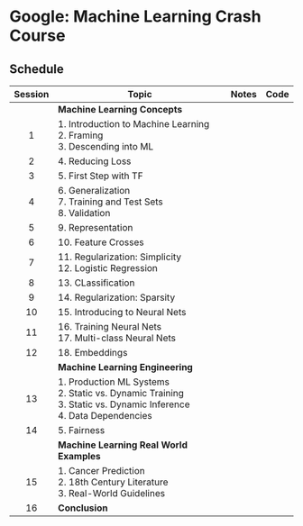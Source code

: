 # Google: Machine Learning Crash Course

## Schedule
| Session 	| Topic                                                                                                                       	| Notes 	| Code 	|
|:-------:	|-----------------------------------------------------------------------------------------------------------------------------	|:-----:	|:----:	|
|         	| **Machine Learning Concepts**                                                                                               	|       	|      	|
| 1       	| 1. Introduction to Machine Learning</br> 2. Framing</br> 3. Descending into ML                                              	|       	|      	|
| 2       	| 4. Reducing Loss                                                                                                            	|       	|      	|
| 3       	| 5. First Step with TF                                                                                                       	|       	|      	|
| 4       	| 6. Generalization</br> 7. Training and Test Sets</br> 8. Validation                                                         	|       	|      	|
| 5       	| 9. Representation                                                                                                           	|       	|      	|
| 6       	| 10. Feature Crosses                                                                                                         	|       	|      	|
| 7       	| 11. Regularization: Simplicity</br> 12. Logistic Regression                                                                 	|       	|      	|
| 8       	| 13. CLassification                                                                                                          	|       	|      	|
| 9       	| 14. Regularization: Sparsity                                                                                                	|       	|      	|
| 10      	| 15. Introducing to Neural Nets                                                                                              	|       	|      	|
| 11      	| 16. Training Neural Nets</br> 17. Multi-class Neural Nets                                                                   	|       	|      	|
| 12      	| 18. Embeddings                                                                                                              	|       	|      	|
|         	| **Machine Learning Engineering**                                                                                            	|       	|      	|
| 13      	| 1. Production ML Systems</br> 2. Static vs. Dynamic Training</br> 3. Static vs. Dynamic Inference</br> 4. Data Dependencies 	|       	|      	|
| 14      	| 5. Fairness                                                                                                                 	|       	|      	|
|         	| **Machine Learning Real World Examples**                                                                                    	|       	|      	|
| 15      	| 1. Cancer Prediction</br> 2. 18th Century Literature</br> 3. Real-World Guidelines                                          	|       	|      	|
| 16      	| **Conclusion**                                                                                                              	|       	|      	|